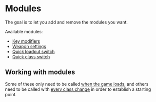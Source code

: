 # Modules

The goal is to let you add and remove the modules you want.

Available modules:

* [Key modifiers](www.github.com/reed-tf2/key-modifiers/)
* [Weapon settings](www.github.com/reed-tf2/weapon-settings/)
* [Quick loadout switch](www.github.com/reed-tf2/loadout-switch/)
* [Quick class switch](www.github.com/reed-tf2/class-switch/)

## Working with modules

Some of these only need to be called [when the game loads](../autoexec.cfg), and others need to be called with [every class change](../classes/base_class.cfg) in order to establish a starting point.
